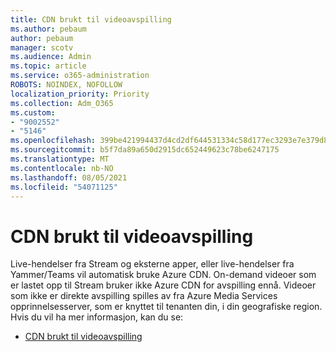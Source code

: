 ```yaml
---
title: CDN brukt til videoavspilling
ms.author: pebaum
author: pebaum
manager: scotv
ms.audience: Admin
ms.topic: article
ms.service: o365-administration
ROBOTS: NOINDEX, NOFOLLOW
localization_priority: Priority
ms.collection: Adm_O365
ms.custom:
- "9002552"
- "5146"
ms.openlocfilehash: 399be421994437d4cd2df644531334c58d177ec3293e7e379d84cd8326823a63
ms.sourcegitcommit: b5f7da89a650d2915dc652449623c78be6247175
ms.translationtype: MT
ms.contentlocale: nb-NO
ms.lasthandoff: 08/05/2021
ms.locfileid: "54071125"
---
```

# <a name="cdn-used-for-video-playback"></a>CDN brukt til videoavspilling

Live-hendelser fra Stream og eksterne apper, eller live-hendelser fra Yammer/Teams vil automatisk bruke Azure CDN. On-demand videoer som er lastet opp til Stream bruker ikke Azure CDN for avspilling ennå. Videoer som ikke er direkte avspilling spilles av fra Azure Media Services opprinnelsesserver, som er knyttet til tenanten din, i din geografiske region. Hvis du vil ha mer informasjon, kan du se:

- [CDN brukt til videoavspilling](https://docs.microsoft.com/stream/network-overview#cdn-used-for-video-playback)
